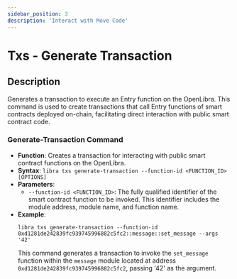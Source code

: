 ```yaml
---
sidebar_position: 3
description: 'Interact with Move Code'
---
```


# Txs - Generate Transaction



## Description
Generates a transaction to execute an Entry function on the OpenLibra. This command is used to create transactions that call Entry functions of smart contracts deployed on-chain, facilitating direct interaction with public smart contract code.

### Generate-Transaction Command
- **Function**: Creates a transaction for interacting with public smart contract functions on the OpenLibra.
- **Syntax**: `libra txs generate-transaction --function-id <FUNCTION_ID> [OPTIONS]`
- **Parameters**:
  - `--function-id <FUNCTION_ID>`: The fully qualified identifier of the smart contract function to be invoked. This identifier includes the module address, module name, and function name.
- **Example**:
  ```
  libra txs generate-transaction --function-id 0xd1281de242839fc939745996882c5fc2::message::set_message --args '42'
  ```
  This command generates a transaction to invoke the `set_message` function within the `message` module located at address `0xd1281de242839fc939745996882c5fc2`, passing '42' as the argument.
